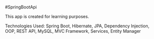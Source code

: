 #SpringBootApi

This app is created for learning purposes.

Technologies Used: Spring Boot, Hibernate, JPA, Dependency Injection, OOP, REST API, MySQL, MVC Framework, Services, Entity Manager